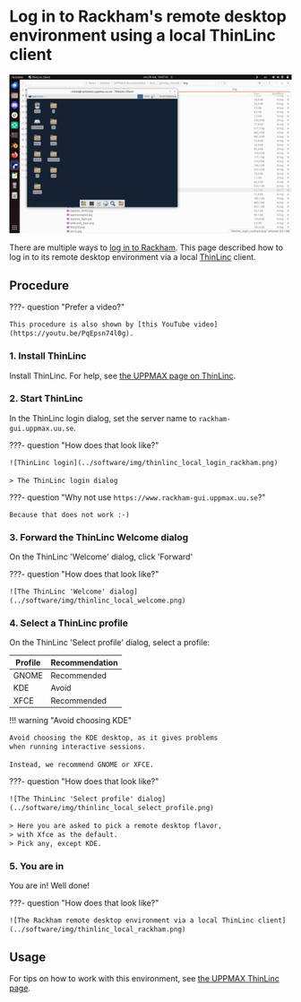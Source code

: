 # Log in to Rackham's remote desktop environment using a local ThinLinc client

![The Rackham remote desktop environment via a local ThinLinc client](../software/img/thinlinc_local_rackham.png)

There are multiple ways to [log in to Rackham](login_rackham.md).
This page described how to log in to its remote desktop environment
via a local [ThinLinc](../software/thinlinc.md) client.

## Procedure

???- question "Prefer a video?"

    This procedure is also shown by [this YouTube video](https://youtu.be/PqEpsn74l0g).

### 1. Install ThinLinc

Install ThinLinc. For help, see [the UPPMAX page on ThinLinc](../software/thinlinc.md).

### 2. Start ThinLinc

In the ThinLinc login dialog, set the server name to `rackham-gui.uppmax.uu.se`.

???- question "How does that look like?"

    ![ThinLinc login](../software/img/thinlinc_local_login_rackham.png)

    > The ThinLinc login dialog

???- question "Why not use `https://www.rackham-gui.uppmax.uu.se`?"

    Because that does not work :-)

### 3. Forward the ThinLinc Welcome dialog

On the ThinLinc 'Welcome' dialog, click 'Forward'

???- question "How does that look like?"

    ![The ThinLinc 'Welcome' dialog](../software/img/thinlinc_local_welcome.png)

### 4. Select a ThinLinc profile

On the ThinLinc 'Select profile' dialog, select a profile:

Profile|Recommendation
-------|--------------
GNOME  |Recommended
KDE    |Avoid
XFCE   |Recommended

!!! warning "Avoid choosing KDE"

    Avoid choosing the KDE desktop, as it gives problems
    when running interactive sessions.

    Instead, we recommend GNOME or XFCE.

???- question "How does that look like?"

    ![The ThinLinc 'Select profile' dialog](../software/img/thinlinc_local_select_profile.png)

    > Here you are asked to pick a remote desktop flavor,
    > with Xfce as the default.
    > Pick any, except KDE.

### 5. You are in

You are in! Well done!

???- question "How does that look like?"

    ![The Rackham remote desktop environment via a local ThinLinc client](../software/img/thinlinc_local_rackham.png)

## Usage

For tips on how to work with this environment,
see [the UPPMAX ThinLinc page](../software/thinlinc.md).
